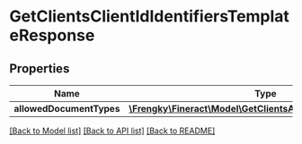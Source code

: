 # GetClientsClientIdIdentifiersTemplateResponse

## Properties
Name | Type | Description | Notes
------------ | ------------- | ------------- | -------------
**allowedDocumentTypes** | [**\Frengky\Fineract\Model\GetClientsAllowedDocumentTypes[]**](GetClientsAllowedDocumentTypes.md) |  | [optional] 

[[Back to Model list]](../../README.md#documentation-for-models) [[Back to API list]](../../README.md#documentation-for-api-endpoints) [[Back to README]](../../README.md)

